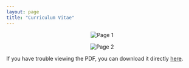 ```yaml
---
layout: page
title: "Curriculum Vitae"
---
```

<p align="center">
 <img src="https://raw.githubusercontent.com/GammaAR/GammaAR.github.io/0761a2c412e4657f4c26c5269406d39df8936f92/assets/img/CV_1.png" alt="Page 1">
</p>
<p align="center">
 <img src="https://raw.githubusercontent.com/GammaAR/GammaAR.github.io/0761a2c412e4657f4c26c5269406d39df8936f92/assets/img/CV_2.png" alt="Page 2">
</p>

If you have trouble viewing the PDF, you can download it directly [here](https://github.com/GammaAR/GammaAR.github.io/blob/1f4d71133f8ea8c474ea41fbabf96da53a26c11d/assets/pdf/Curriculum%20Vitae%20(CV)_Gamma%20A%20Rosyidin_Newest_DA.pdf).


